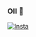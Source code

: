 ### OII 👋
[![Insta](https://img.shields.io/badge/Instagram-E4405F?style=for-the-badge&logo=instagram&logoColor=white
)](https://instagram.com/xanda_st?utm_source=qr&igshid=MzNlNGNkZWQ4Mg%3D%3D)

<!--
**xandast/xandast** is a ✨ _special_ ✨ repository because its `README.md` (this file) appears on your GitHub profile.

Here are some ideas to get you started:

- 🔭 I’m currently working on ...
- 🌱 I’m currently learning ...
- 👯 I’m looking to collaborate on ...
- 🤔 I’m looking for help with ...
- 💬 Ask me about ...
- 📫 How to reach me: ...
- 😄 Pronouns: ...
- ⚡ Fun fact: ...
-->

